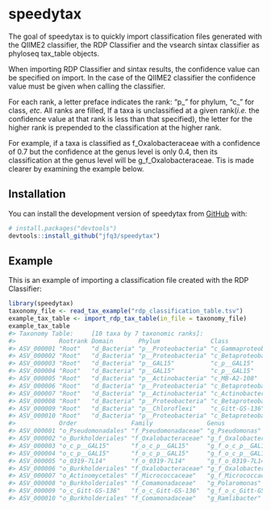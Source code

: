 
<!-- README.md is generated from README.Rmd. Please edit that file -->

# speedytax

<!-- badges: start -->
<!-- badges: end -->

The goal of speedytax is to quickly import classification files
generated with the QIIME2 classifier, the RDP Classifier and the vsearch
sintax classifier as phyloseq tax_table objects.

When importing RDP Classifier and sintax results, the confidence value
can be specified on import. In the case of the QIIME2 classifier the
confidence value must be given when calling the classifier.

For each rank, a letter preface indicates the rank: “p\_” for phylum,
“c\_” for class, *etc*. All ranks are filled, If a taxa is unclassified
at a given rank(*i.e.* the confidence value at that rank is less than
that specified), the letter for the higher rank is prepended to the
classification at the higher rank.

For example, if a taxa is classified as f_Oxalobacteraceae with a
confidence of 0.7 but the confidence at the genus level is only 0.4,
then its classification at the genus level will be g_f_Oxalobacteraceae.
Tis is made clearer by examining the example below.

## Installation

You can install the development version of speedytax from
[GitHub](https://github.com/) with:

``` r
# install.packages("devtools")
devtools::install_github("jfq3/speedytax")
```

## Example

This is an example of importing a classification file created with the
RDP Classifier:

``` r
library(speedytax)
taxonomy_file <- read_tax_example("rdp_classification_table.tsv")
example_tax_table <- import_rdp_tax_table(in_file = taxonomy_file)
example_tax_table
#> Taxonomy Table:     [10 taxa by 7 taxonomic ranks]:
#>            Rootrank Domain       Phylum              Class                  
#> ASV_000001 "Root"   "d_Bacteria" "p__Proteobacteria" "c_Gammaproteobacteria"
#> ASV_000002 "Root"   "d_Bacteria" "p__Proteobacteria" "c_Betaproteobacteria" 
#> ASV_000003 "Root"   "d_Bacteria" "p__GAL15"          "c_p__GAL15"           
#> ASV_000004 "Root"   "d_Bacteria" "p__GAL15"          "c_p__GAL15"           
#> ASV_000005 "Root"   "d_Bacteria" "p__Actinobacteria" "c_MB-A2-108"          
#> ASV_000006 "Root"   "d_Bacteria" "p__Proteobacteria" "c_Betaproteobacteria" 
#> ASV_000007 "Root"   "d_Bacteria" "p__Actinobacteria" "c_Actinobacteria"     
#> ASV_000008 "Root"   "d_Bacteria" "p__Proteobacteria" "c_Betaproteobacteria" 
#> ASV_000009 "Root"   "d_Bacteria" "p__Chloroflexi"    "c_Gitt-GS-136"        
#> ASV_000010 "Root"   "d_Bacteria" "p__Proteobacteria" "c_Betaproteobacteria" 
#>            Order               Family               Genus                 
#> ASV_000001 "o_Pseudomonadales" "f_Pseudomonadaceae" "g_Pseudomonas"       
#> ASV_000002 "o_Burkholderiales" "f_Oxalobacteraceae" "g_f_Oxalobacteraceae"
#> ASV_000003 "o_c_p__GAL15"      "f_o_c_p__GAL15"     "g_f_o_c_p__GAL15"    
#> ASV_000004 "o_c_p__GAL15"      "f_o_c_p__GAL15"     "g_f_o_c_p__GAL15"    
#> ASV_000005 "o_0319-7L14"       "f_o_0319-7L14"      "g_f_o_0319-7L14"     
#> ASV_000006 "o_Burkholderiales" "f_Oxalobacteraceae" "g_f_Oxalobacteraceae"
#> ASV_000007 "o_Actinomycetales" "f_Micrococcaceae"   "g_f_Micrococcaceae"  
#> ASV_000008 "o_Burkholderiales" "f_Comamonadaceae"   "g_Polaromonas"       
#> ASV_000009 "o_c_Gitt-GS-136"   "f_o_c_Gitt-GS-136"  "g_f_o_c_Gitt-GS-136" 
#> ASV_000010 "o_Burkholderiales" "f_Comamonadaceae"   "g_Ramlibacter"
```
